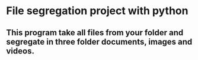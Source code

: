 # File segregation project with python

## This program take all files from your folder and segregate in three folder documents, images and videos.

